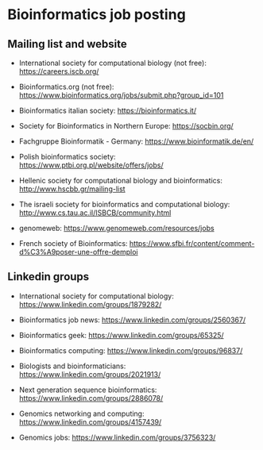 # Bioinformatics job posting


## Mailing list and website

  + International society for computational biology (not free): https://careers.iscb.org/

  + Bioinformatics.org (not free): https://www.bioinformatics.org/jobs/submit.php?group_id=101
  
  + Bioinformatics italian society: https://bioinformatics.it/
  
  + Society for Bioinformatics in Northern Europe: https://socbin.org/

  + Fachgruppe Bioinformatik - Germany: https://www.bioinformatik.de/en/
  
  + Polish bioinformatics society: https://www.ptbi.org.pl/website/offers/jobs/
  
  + Hellenic society for computational biology and bioinformatics: http://www.hscbb.gr/mailing-list
  
  + The israeli society for bioinformatics and computational biology: http://www.cs.tau.ac.il/ISBCB/community.html
  
  + genomeweb: https://www.genomeweb.com/resources/jobs
  
  + French society of Bioinformatics: https://www.sfbi.fr/content/comment-d%C3%A9poser-une-offre-demploi
  
  
## Linkedin groups

  + International society for computational biology: https://www.linkedin.com/groups/1879282/
  
  + Bioinformatics job news: https://www.linkedin.com/groups/2560367/
  
  + Bioinformatics geek: https://www.linkedin.com/groups/65325/
  
  + Bioinformatics computing: https://www.linkedin.com/groups/96837/
  
  + Biologists and bioinformaticians: https://www.linkedin.com/groups/2021913/
  
  + Next generation sequence bioinformatics: https://www.linkedin.com/groups/2886078/
  
  + Genomics networking and computing: https://www.linkedin.com/groups/4157439/
  
  + Genomics jobs: https://www.linkedin.com/groups/3756323/
